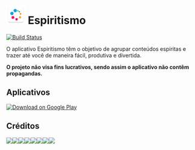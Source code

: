  <img alt="Espiritismo" src="https://github.com/LVCarnevalli/Espiritismo/raw/master/assets/images/Icon.png" height="50"> Espiritismo
======================
[![Build Status](https://travis-ci.org/LVCarnevalli/Espiritismo.svg?branch=master)](https://travis-ci.org/LVCarnevalli/Espiritismo)

O aplicativo Espiritismo têm o objetivo de agrupar conteúdos espíritas e trazer até você de maneira fácil, produtiva e divertida.

**O projeto não visa fins lucrativos, sendo assim o aplicativo não contêm propagandas.**

## Aplicativos

<a href="https://play.google.com/store/apps/details?id=br.verdi.espiritismo">
  <img alt="Download on Google Play" src="https://play.google.com/intl/en_us/badges/images/badge_new.png" height=43>
</a>

## Créditos
[![](https://sourcerer.io/fame/LVCarnevalli/LVCarnevalli/espiritismo/images/0)](https://sourcerer.io/fame/LVCarnevalli/LVCarnevalli/espiritismo/links/0)[![](https://sourcerer.io/fame/LVCarnevalli/LVCarnevalli/espiritismo/images/1)](https://sourcerer.io/fame/LVCarnevalli/LVCarnevalli/espiritismo/links/1)[![](https://sourcerer.io/fame/LVCarnevalli/LVCarnevalli/espiritismo/images/2)](https://sourcerer.io/fame/LVCarnevalli/LVCarnevalli/espiritismo/links/2)[![](https://sourcerer.io/fame/LVCarnevalli/LVCarnevalli/espiritismo/images/3)](https://sourcerer.io/fame/LVCarnevalli/LVCarnevalli/espiritismo/links/3)[![](https://sourcerer.io/fame/LVCarnevalli/LVCarnevalli/espiritismo/images/4)](https://sourcerer.io/fame/LVCarnevalli/LVCarnevalli/espiritismo/links/4)[![](https://sourcerer.io/fame/LVCarnevalli/LVCarnevalli/espiritismo/images/5)](https://sourcerer.io/fame/LVCarnevalli/LVCarnevalli/espiritismo/links/5)[![](https://sourcerer.io/fame/LVCarnevalli/LVCarnevalli/espiritismo/images/6)](https://sourcerer.io/fame/LVCarnevalli/LVCarnevalli/espiritismo/links/6)[![](https://sourcerer.io/fame/LVCarnevalli/LVCarnevalli/espiritismo/images/7)](https://sourcerer.io/fame/LVCarnevalli/LVCarnevalli/espiritismo/links/7)
